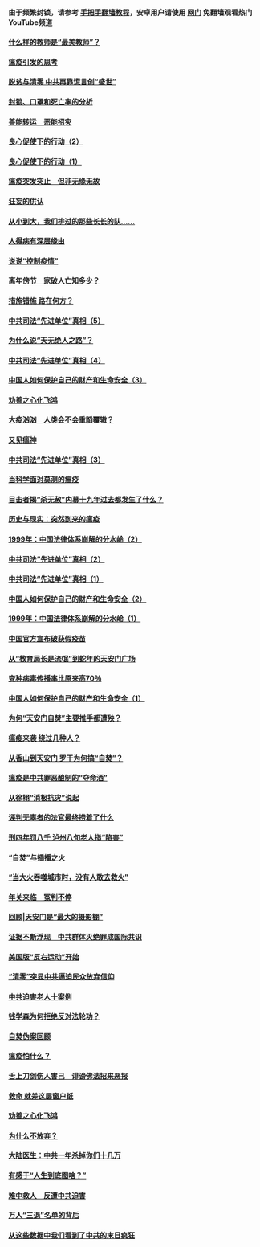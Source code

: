 #### 由于频繁封锁，请参考 [手把手翻墙教程](https://github.com/gfw-breaker/guides/wiki/)，安卓用户请使用 [网门](https://github.com/gfw-breaker/nogfw/blob/master/dl.md?t=03091500) 免翻墙观看热门YouTube频道 

#### [什么样的教师是“最美教师”？](../pages/19/421755.md?t=03091500) 

#### [瘟疫引发的思考](../pages/19/421594.md?t=03091500) 

#### [脱贫与清零 中共再靠谎言创“盛世”](../pages/19/421590.md?t=03091500) 

#### [封锁、口罩和死亡率的分析](../pages/19/421495.md?t=03091500) 

#### [善能转运　恶能招灾](../pages/19/421334.md?t=03091500) 

#### [良心促使下的行动（2）](../pages/19/421361.md?t=03091500) 

#### [良心促使下的行动（1）](../pages/19/421302.md?t=03091500) 

#### [瘟疫突发突止　但非无缘无故](../pages/19/421281.md?t=03091500) 

#### [狂妄的供认](../pages/19/421199.md?t=03091500) 

#### [从小到大，我们排过的那些长长的队……](../pages/19/421243.md?t=03091500) 

#### [人得病有深层缘由](../pages/19/420864.md?t=03091500) 

#### [说说“控制疫情”](../pages/19/420831.md?t=03091500) 

#### [离年傍节　家破人亡知多少？](../pages/19/420563.md?t=03091500) 

#### [措施错施  路在何方？](../pages/19/420076.md?t=03091500) 

#### [中共司法“先进单位”真相（5）](../pages/19/419453.md?t=03091500) 

#### [为什么说“天无绝人之路”？](../pages/19/419618.md?t=03091500) 

#### [中共司法“先进单位”真相（4）](../pages/19/419452.md?t=03091500) 

#### [中国人如何保护自己的财产和生命安全（3）](../pages/19/419405.md?t=03091500) 

#### [劝善之心化飞鸿](../pages/19/418758.md?t=03091500) 

#### [大疫汹汹　人类会不会重蹈覆辙？](../pages/19/419691.md?t=03091500) 

#### [又见瘟神](../pages/19/419225.md?t=03091500) 

#### [中共司法“先进单位”真相（3）](../pages/19/419451.md?t=03091500) 

#### [当科学面对莫测的瘟疫](../pages/19/419625.md?t=03091500) 

#### [目击者揭“杀无赦”内幕十九年过去都发生了什么？](../pages/19/419617.md?t=03091500) 

#### [历史与现实：突然到来的瘟疫](../pages/19/419619.md?t=03091500) 

#### [1999年：中国法律体系崩解的分水岭（2）](../pages/19/419455.md?t=03091500) 

#### [中共司法“先进单位”真相（2）](../pages/19/419450.md?t=03091500) 

#### [中共司法“先进单位”真相（1）](../pages/19/419449.md?t=03091500) 

#### [中国人如何保护自己的财产和生命安全（2）](../pages/19/419404.md?t=03091500) 

#### [1999年：中国法律体系崩解的分水岭（1）](../pages/19/419454.md?t=03091500) 

#### [中国官方宣布破获假疫苗](../pages/19/419504.md?t=03091500) 

#### [从“教育局长是流氓”到蛇年的天安门广场](../pages/19/419470.md?t=03091500) 

#### [变种病毒传播率比原来高70％](../pages/19/419456.md?t=03091500) 

#### [中国人如何保护自己的财产和生命安全（1）](../pages/19/419403.md?t=03091500) 

#### [为何“天安门自焚”主要推手都遭殃？](../pages/19/419348.md?t=03091500) 

#### [瘟疫来袭 绕过几种人？](../pages/19/419349.md?t=03091500) 

#### [从香山到天安门 罗干为何搞“自焚”？](../pages/19/419270.md?t=03091500) 

#### [瘟疫是中共罪恶酿制的“夺命酒”](../pages/19/419223.md?t=03091500) 

#### [从徐栩“消极抗灾”说起](../pages/19/419224.md?t=03091500) 

#### [诬判无辜者的法官最终捞着了什么](../pages/19/419268.md?t=03091500) 

#### [刑四年罚八千 泸州八旬老人指“陷害”](../pages/19/419232.md?t=03091500) 

#### [“自焚”与插播之火](../pages/19/419226.md?t=03091500) 

#### [“当大火吞噬城市时，没有人敢去救火”](../pages/19/419077.md?t=03091500) 

#### [年关来临　冤判不停](../pages/19/419093.md?t=03091500) 

#### [回顾|天安门是“最大的摄影棚”](../pages/19/380866.md?t=03091500) 

#### [证据不断浮现　中共群体灭绝罪成国际共识](../pages/19/419031.md?t=03091500) 

#### [美国版“反右运动”开始](../pages/19/419030.md?t=03091500) 

#### [“清零”突显中共逼迫民众放弃信仰](../pages/19/418995.md?t=03091500) 

#### [中共迫害老人十案例](../pages/19/418831.md?t=03091500) 

#### [钱学森为何拒绝反对法轮功？](../pages/19/418905.md?t=03091500) 

#### [自焚伪案回顾](../pages/19/418799.md?t=03091500) 

#### [瘟疫怕什么？](../pages/19/418800.md?t=03091500) 

#### [舌上刀剑伤人害己　诽谤佛法招来恶报](../pages/19/418731.md?t=03091500) 

#### [救命 就差这层窗户纸](../pages/19/418706.md?t=03091500) 

#### [劝善之心化飞鸿](../pages/19/416766.md?t=03091500) 

#### [为什么不放弃？](../pages/19/418691.md?t=03091500) 

#### [大陆医生：中共一年杀掉你们十几万](../pages/19/418670.md?t=03091500) 

#### [有感于“人生到底图啥？”](../pages/19/418624.md?t=03091500) 

#### [难中救人　反遭中共迫害](../pages/19/418414.md?t=03091500) 

#### [万人“三退”名单的背后](../pages/19/418505.md?t=03091500) 

#### [从这些数据中我们看到了中共的末日疯狂](../pages/19/418420.md?t=03091500) 

